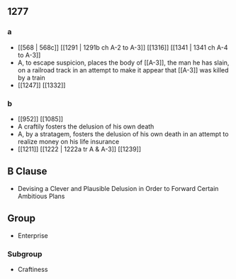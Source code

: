 ## 1277
### a
- [[568 | 568c]] [[1291 | 1291b ch A-2 to A-3]] [[1316]] [[1341 | 1341 ch A-4 to A-3]] 
- A, to escape suspicion, places the body of [[A-3]], the man he has slain, on a railroad track in an attempt to make it appear that [[A-3]] was killed by a train
- [[1247]] [[1332]] 

### b
- [[952]] [[1085]] 
- A craftily fosters the delusion of his own death
- A, by a stratagem, fosters the delusion of his own death in an attempt to realize money on his life insurance
- [[1211]] [[1222 | 1222a tr A &amp; A-3]] [[1239]] 

## B Clause
- Devising a Clever and Plausible Delusion in Order to Forward Certain Ambitious Plans

## Group
- Enterprise

### Subgroup
- Craftiness

